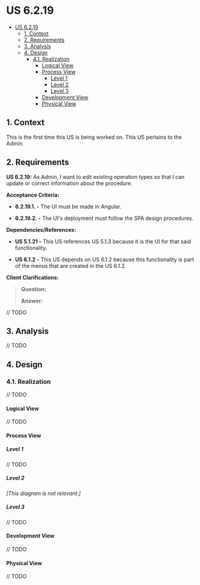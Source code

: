 # US 6.2.19

<!-- TOC -->
- [US 6.2.19](#us-6219)
  - [1. Context](#1-context)
  - [2. Requirements](#2-requirements)
  - [3. Analysis](#3-analysis)
  - [4. Design](#4-design)
    - [4.1. Realization](#41-realization)
      - [Logical View](#logical-view)
      - [Process View](#process-view)
        - [Level 1](#level-1)
        - [Level 2](#level-2)
        - [Level 3](#level-3)
      - [Development View](#development-view)
      - [Physical View](#physical-view)
<!-- TOC -->

## 1. Context

This is the first time this US is being worked on.
This US pertains to the Admin.

## 2. Requirements

**US 6.2.19:** As Admin, I want to edit existing operation types so that I can update or correct information about the procedure.

**Acceptance Criteria:**

- **6.2.19.1. -** The UI must be made in Angular. 

- **6.2.19.2. -** The UI's deployment must follow the SPA design procedures.

**Dependencies/References:**

- **US 5.1.21 -** This US references US 5.1.3 because it is the UI for that said functionality.

- **US 6.1.2 -** This US depends on US 6.1.2 because this functionality is part of the menus that are created in the US 6.1.2.

**Client Clarifications:**

> **Question:** 
>
> **Answer:** 

// TODO

## 3. Analysis

// TODO

## 4. Design

### 4.1. Realization

// TODO

#### Logical View

// TODO

#### Process View

##### Level 1

// TODO

##### Level 2

_[This diagram is not relevant.]_

##### Level 3

// TODO

#### Development View

// TODO

#### Physical View

// TODO


